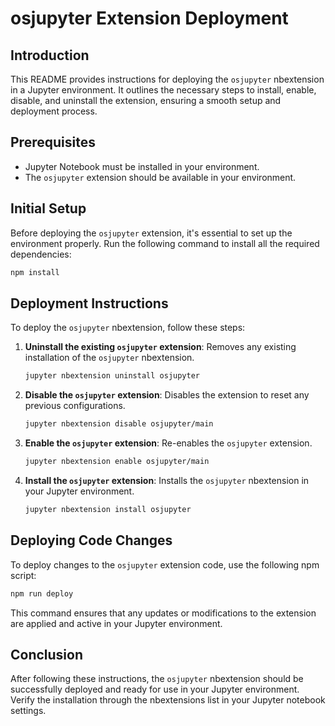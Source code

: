 
# osjupyter Extension Deployment

## Introduction
This README provides instructions for deploying the `osjupyter` nbextension in a Jupyter environment. It outlines the necessary steps to install, enable, disable, and uninstall the extension, ensuring a smooth setup and deployment process.

## Prerequisites
- Jupyter Notebook must be installed in your environment.
- The `osjupyter` extension should be available in your environment.

## Initial Setup
Before deploying the `osjupyter` extension, it's essential to set up the environment properly. Run the following command to install all the required dependencies:

```bash
npm install
```

## Deployment Instructions
To deploy the `osjupyter` nbextension, follow these steps:

1. **Uninstall the existing `osjupyter` extension**:
   Removes any existing installation of the `osjupyter` nbextension.
   ```bash
   jupyter nbextension uninstall osjupyter
   ```

2. **Disable the `osjupyter` extension**:
   Disables the extension to reset any previous configurations.
   ```bash
   jupyter nbextension disable osjupyter/main
   ```

3. **Enable the `osjupyter` extension**:
   Re-enables the `osjupyter` extension.
   ```bash
   jupyter nbextension enable osjupyter/main
   ```

4. **Install the `osjupyter` extension**:
   Installs the `osjupyter` nbextension in your Jupyter environment.
   ```bash
   jupyter nbextension install osjupyter
   ```

## Deploying Code Changes
To deploy changes to the `osjupyter` extension code, use the following npm script:

```bash
npm run deploy
```

This command ensures that any updates or modifications to the extension are applied and active in your Jupyter environment.

## Conclusion
After following these instructions, the `osjupyter` nbextension should be successfully deployed and ready for use in your Jupyter environment. Verify the installation through the nbextensions list in your Jupyter notebook settings.
